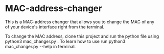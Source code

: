 # MAC-address-changer
This is a MAC-address changer that allows you to change the MAC of any of your device's interface right from the terminal.

To change the MAC address, clone this project and run the python file using python3 mac_changer.py .
To learn how to use run python3 mac_changer.py --help in terminal.
